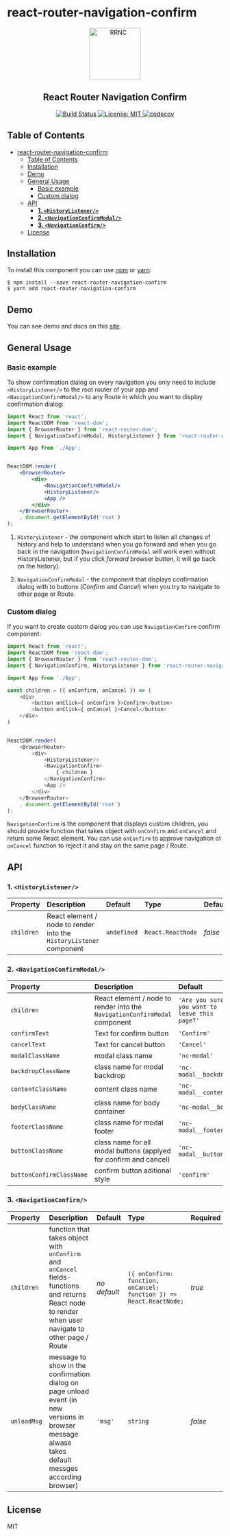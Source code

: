 # react-router-navigation-confirm

<p align="center">
    <a href="https://bezzubovegor.github.io/react-router-navigation-confirm">
        <img src="https://bezzubovegor.github.io/react-router-navigation-confirm/logo.png" width="120" title="RRNC" alt="RRNC"/>
    </a>
</p>

<h2 align="center">
  React Router Navigation Confirm
</h2>

<p align="center">
    <a href="https://travis-ci.com/BezzubovEgor/react-router-navigation-confirm">
        <img src="https://travis-ci.com/BezzubovEgor/react-router-navigation-confirm.svg?branch=master" alt="Build Status"/>
    </a>
    <a href="https://opensource.org/licenses/MIT">
        <img src="https://img.shields.io/badge/License-MIT-yellow.svg" alt="License: MIT"/>
    </a>
    <a href="https://codecov.io/gh/BezzubovEgor/react-router-navigation-confirm">
        <img src="https://codecov.io/gh/BezzubovEgor/react-router-navigation-confirm/branch/master/graph/badge.svg?token=XAhNiBN2e9" alt="codecov"/>
    </a>
</p>

## Table of Contents

- [react-router-navigation-confirm](#react-router-navigation-confirm)
  - [Table of Contents](#table-of-contents)
  - [Installation](#installation)
  - [Demo](#demo)
  - [General Usage](#general-usage)
    - [Basic example](#basic-example)
    - [Custom dialog](#custom-dialog)
  - [API](#api)
    - [**1. `<HistoryListener/>`**](#1-historylistener)
    - [**2. `<NavigationConfirmModal/>`**](#2-navigationconfirmmodal)
    - [**3. `<NavigationConfirm/>`**](#3-navigationconfirm)
  - [License](#license)

## Installation

To install this component you can use [npm](https://www.npmjs.com/) or [yarn](https://yarnpkg.com/):

    $ npm install --save react-router-navigation-confirm
    $ yarn add react-router-navigation-confirm

## Demo

You can see demo and docs on this [site](https://bezzubovegor.github.io/react-router-navigation-confirm).

## General Usage

### Basic example

To show confirmation dialog on every navigation you only need to include `<HistoryListener/>` to the root router of your app and `<NavigationConfirmModal/>` to any Route in which you want to display confirmation dialog:

```jsx
import React from 'react';
import ReactDOM from 'react-dom';
import { BrowserRouter } from 'react-router-dom';
import { NavigationConfirmModal, HistoryListener } from 'react-router-navigation-confirm';

import App from './App';


ReactDOM.render(
    <BrowserRouter>
        <div>
            <NavigationConfirmModal/>
            <HistoryListener/>
            <App />
        </div>
    </BrowserRouter>
    , document.getElementById('root')
);
```

1. `HistoryListener` - the component which start to listen all changes of history and help to understand when you go forward and when you go back in the navigation (`NavigationConfirmModal` will work even without HistoryListener, but if you click *forward* browser button, it will go back on the history).

2. `NavigationConfirmModal` - the component that displays confirmation dialog with to buttons (*Confirm* and *Cancel*) when you try to navigate to other page or Route.

### Custom dialog

If you want to create custom dialog you can use `NavigationConfirm` confirm component:

```js
import React from 'react';
import ReactDOM from 'react-dom';
import { BrowserRouter } from 'react-router-dom';
import { NavigationConfirm, HistoryListener } from 'react-router-navigation-confirm';

import App from './App';

const children = ({ onConfirm, onCancel }) => (
    <div>
        <button onClick={ onConfirm }>Confirm</button>
        <button onClick={ onCancel }>Cancel</button>
    </div>
)


ReactDOM.render(
    <BrowserRouter>
        <div>
            <HistoryListener/>
            <NavigationConfirm>
                { children }
            </NavigationConfirm>
            <App />
        </div>
    </BrowserRouter>
    , document.getElementById('root')
);

```

`NavigationConfirm` is the component that displays custom children, you should provide function that takes object with `onConfirm` and `onCancel` and return some React element. You can use `onConfirm` to approve navigation ot `onCancel` function to reject it and stay on the same page / Route.

## API

### **1. `<HistoryListener/>`**

| Property | Description | Default | Type | Default |
|:---|:---|:---|:---|:---|
| `children` | React element / node to render into the `HistoryListener` component | `undefined` | `React.ReactNode` | *false* |

### **2. `<NavigationConfirmModal/>`**

| Property | Description | Default | Type | Default |
|:---|:---|:---|:---|:---|
|`children` | React element / node to render into the `NavigationConfirmModal` component | `'Are you sure you want to leave this page?'` | `React.ReactNode` | *false* |
|`confirmText` | Text for confirm button | `'Confirm'` | `string` | *false* |
|`cancelText` | Text for cancel button | `'Cancel'` | `string` | *false* |
|`modalClassName` | modal class name | `'nc-modal'` | `string` | *false* |
|`backdropClassName` | class name for modal backdrop | `'nc-modal__backdrop'` | `string` | *false* |
|`contentClassName` | content class name | `'nc-modal__content'` | `string` | *false* |
|`bodyClassName` | class name for body container | `'nc-modal__body'` | `string` | *false* |
|`footerClassName` | class name for modal footer | `'nc-modal__footer'` | `string` | *false* |
|`buttonClassName` | class name for all modal buttons (applyed for confirm and cancel) | `'nc-modal__button'` | `string` | *false* |
|`buttonConfirmClassName` | confirm button aditional style | `'confirm'` | `string` | *false* |

### **3. `<NavigationConfirm/>`**

| Property | Description | Default | Type | Required |
|:---|:---|:---|:---|:---|
|`children` | function that takes object with `onConfirm` and `onCancel` fields-functions and returns React node to render when user navigate to other page / Route| *no default* | `({ onConfirm: function, onCancel: function }) => React.ReactNode;` | *true* |
|`unloadMsg` | message to show in the confirmation dialog on page unload event (in new versions in browser message alwase takes default messges according browser) | `'msg'` | `string` | *false* |

## License

MIT